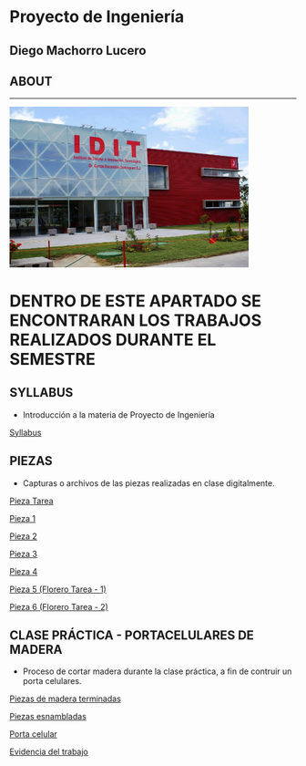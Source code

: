 # Proyecto de Ingeniería
## Diego Machorro Lucero
  
## ABOUT


---


<img src="recursos/imgs/idit.jpg" alt="Diagrama del sistema" width="420">


# DENTRO DE ESTE APARTADO SE ENCONTRARAN LOS TRABAJOS REALIZADOS DURANTE EL SEMESTRE

## SYLLABUS

- Introducción a la materia de Proyecto de Ingeniería
  
<a href="../docs/recursos/Syllabus.pdf" target="_blank">Syllabus</a>

## PIEZAS

- Capturas o archivos de las piezas realizadas en clase digitalmente.
  
<a href="../docs/recursos/Captura de pantalla 2025-09-20 143323.png" target="_blank">Pieza Tarea</a>

<a href="../docs/recursos/Pieza1.SLDPRT" target="_blank">Pieza 1</a>

<a href="../docs/recursos/Pieza2.SLDPRT" target="_blank">Pieza 2</a>

<a href="../docs/recursos/Pieza 3(3).SLDPRT" target="_blank">Pieza 3</a>

<a href="../docs/recursos/Pieza 4.SLDPRT" target="_blank">Pieza 4</a>

<a href="../docs/recursos/Florero 2.png" target="_blank">Pieza 5 (Florero Tarea - 1)</a>

<a href="../docs/recursos/Florero 3.png" target="_blank">Pieza 6 (Florero Tarea - 2)</a>

## CLASE PRÁCTICA - PORTACELULARES DE MADERA

- Proceso de cortar madera durante la clase práctica, a fin de contruir un porta celulares.

<a href="../docs/recursos/Madera.jpeg" target="_blank">Piezas de madera terminadas</a>

<a href="../docs/recursos/Porta.jpeg" target="_blank">Piezas esnambladas</a>

<a href="../docs/recursos/Celular.jpeg" target="_blank">Porta celular</a>

<a href="../docs/recursos/Yo.jpeg" target="_blank">Evidencia del trabajo</a>


